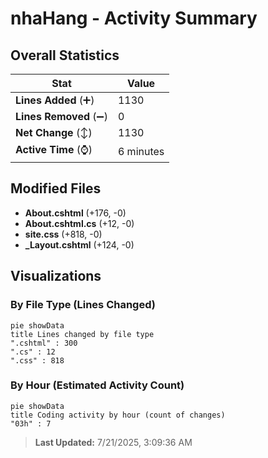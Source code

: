 # nhaHang - Activity Summary 

## Overall Statistics

| Stat                   | Value                                                             |
| ---------------------- | ----------------------------------------------------------------- |
| **Lines Added** (➕)   | 1130                                          |
| **Lines Removed** (➖) | 0                                        |
| **Net Change** (↕)    | 1130                |
| **Active Time** (⌚)   | 6 minutes |


## Modified Files
- **About.cshtml** (+176, -0)
- **About.cshtml.cs** (+12, -0)
- **site.css** (+818, -0)
- **_Layout.cshtml** (+124, -0)

## Visualizations

### By File Type (Lines Changed)

```mermaid
pie showData
title Lines changed by file type
".cshtml" : 300
".cs" : 12
".css" : 818
```

### By Hour (Estimated Activity Count)

```mermaid
pie showData
title Coding activity by hour (count of changes)
"03h" : 7
```


> **Last Updated:** 7/21/2025, 3:09:36 AM
